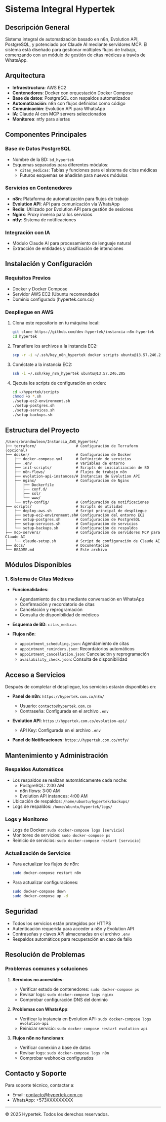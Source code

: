 # Sistema Integral Hypertek

## Descripción General

Sistema integral de automatización basado en n8n, Evolution API, PostgreSQL, y potenciado por Claude AI mediante servidores MCP. El sistema está diseñado para gestionar múltiples flujos de trabajo, comenzando con un módulo de gestión de citas médicas a través de WhatsApp.

## Arquitectura

- **Infraestructura**: AWS EC2 
- **Contenedores**: Docker con orquestación Docker Compose
- **Base de datos**: PostgreSQL con respaldos automatizados
- **Automatización**: n8n con flujos definidos como código
- **Comunicación**: Evolution API para WhatsApp
- **IA**: Claude AI con MCP servers seleccionados
- **Monitoreo**: ntfy para alertas

## Componentes Principales

### Base de Datos PostgreSQL
- Nombre de la BD: `bd_hypertek`
- Esquemas separados para diferentes módulos:
  * `citas_medicas`: Tablas y funciones para el sistema de citas médicas
  * Futuros esquemas se añadirán para nuevos módulos

### Servicios en Contenedores
- **n8n**: Plataforma de automatización para flujos de trabajo
- **Evolution API**: API para comunicación vía WhatsApp
- **Redis**: Utilizado por Evolution API para gestión de sesiones
- **Nginx**: Proxy inverso para los servicios
- **ntfy**: Sistema de notificaciones

### Integración con IA
- Módulo Claude AI para procesamiento de lenguaje natural
- Extracción de entidades y clasificación de intenciones

## Instalación y Configuración

### Requisitos Previos
- Docker y Docker Compose
- Servidor AWS EC2 (Ubuntu recomendado)
- Dominio configurado (hypertek.com.co)

### Despliegue en AWS

1. Clona este repositorio en tu máquina local:
   ```bash
   git clone https://github.com/dev-hypertek/instancia-n8n-hypertek
   cd hypertek
   ```

2. Transfiere los archivos a la instancia EC2:
   ```bash
   scp -r -i ~/.ssh/key_n8n_hypertek docker scripts ubuntu@13.57.246.205:~/hypertek/
   ```

3. Conéctate a la instancia EC2:
   ```bash
   ssh -i ~/.ssh/key_n8n_hypertek ubuntu@13.57.246.205
   ```

4. Ejecuta los scripts de configuración en orden:
   ```bash
   cd ~/hypertek/scripts
   chmod +x *.sh
   ./setup-ec2-environment.sh
   ./setup-postgres.sh
   ./setup-services.sh
   ./setup-backups.sh
   ```

## Estructura del Proyecto

```
/Users/brandowleon/Instancia_AWS_Hypertek/
├── terraform/                  # Configuración de Terraform (opcional)
├── docker/                     # Configuración de Docker
│   ├── docker-compose.yml      # Definición de servicios
│   ├── .env                    # Variables de entorno
│   ├── init-scripts/           # Scripts de inicialización de BD
│   ├── n8n-flows/              # Flujos de trabajo n8n
│   ├── evolution-api-instances/# Instancias de Evolution API
│   ├── nginx/                  # Configuración de Nginx
│   │   ├── Dockerfile
│   │   ├── conf.d/
│   │   ├── ssl/
│   │   └── www/
│   └── ntfy-config/            # Configuración de notificaciones
├── scripts/                    # Scripts de utilidad
│   ├── deploy-aws.sh           # Script principal de despliegue
│   ├── setup-ec2-environment.sh# Configuración del entorno EC2
│   ├── setup-postgres.sh       # Configuración de PostgreSQL
│   ├── setup-services.sh       # Configuración de servicios
│   └── setup-backups.sh        # Configuración de respaldos
├── mcp-servers/                # Configuración de servidores MCP para Claude AI
│   └── claude-setup.sh         # Script de configuración de Claude AI
├── docs/                       # Documentación
└── README.md                   # Este archivo
```

## Módulos Disponibles

### 1. Sistema de Citas Médicas
- **Funcionalidades**:
  * Agendamiento de citas mediante conversación en WhatsApp
  * Confirmación y recordatorio de citas
  * Cancelación y reprogramación
  * Consulta de disponibilidad de médicos

- **Esquema de BD**: `citas_medicas`
- **Flujos n8n**:
  * `appointment_scheduling.json`: Agendamiento de citas
  * `appointment_reminders.json`: Recordatorios automáticos
  * `appointment_cancellation.json`: Cancelación y reprogramación
  * `availability_check.json`: Consulta de disponibilidad

## Acceso a Servicios

Después de completar el despliegue, los servicios estarán disponibles en:

- **Panel de n8n**: `https://hypertek.com.co/n8n/`
  * Usuario: `contacto@hypertek.com.co`
  * Contraseña: Configurada en el archivo `.env`

- **Evolution API**: `https://hypertek.com.co/evolution-api/`
  * API Key: Configurada en el archivo `.env`

- **Panel de Notificaciones**: `https://hypertek.com.co/ntfy/`

## Mantenimiento y Administración

### Respaldos Automáticos
- Los respaldos se realizan automáticamente cada noche:
  * PostgreSQL: 2:00 AM
  * n8n flows: 3:00 AM
  * Evolution API instances: 4:00 AM
- Ubicación de respaldos: `/home/ubuntu/hypertek/backups/`
- Logs de respaldos: `/home/ubuntu/hypertek/logs/`

### Logs y Monitoreo
- Logs de Docker: `sudo docker-compose logs [servicio]`
- Monitoreo de servicios: `sudo docker-compose ps`
- Reinicio de servicios: `sudo docker-compose restart [servicio]`

### Actualización de Servicios
- Para actualizar los flujos de n8n:
  ```bash
  sudo docker-compose restart n8n
  ```
- Para actualizar configuraciones:
  ```bash
  sudo docker-compose down
  sudo docker-compose up -d
  ```

## Seguridad

- Todos los servicios están protegidos por HTTPS
- Autenticación requerida para acceder a n8n y Evolution API
- Contraseñas y claves API almacenadas en el archivo `.env`
- Respaldos automáticos para recuperación en caso de fallo

## Resolución de Problemas

### Problemas comunes y soluciones

1. **Servicios no accesibles**:
   - Verificar estado de contenedores: `sudo docker-compose ps`
   - Revisar logs: `sudo docker-compose logs nginx`
   - Comprobar configuración DNS del dominio

2. **Problemas con WhatsApp**:
   - Verificar la instancia en Evolution API: `sudo docker-compose logs evolution-api`
   - Reiniciar servicio: `sudo docker-compose restart evolution-api`

3. **Flujos n8n no funcionan**:
   - Verificar conexión a base de datos
   - Revisar logs: `sudo docker-compose logs n8n`
   - Comprobar webhooks configurados

## Contacto y Soporte

Para soporte técnico, contactar a:
- Email: contacto@hypertek.com.co
- WhatsApp: +573XXXXXXXXX

---

© 2025 Hypertek. Todos los derechos reservados.
